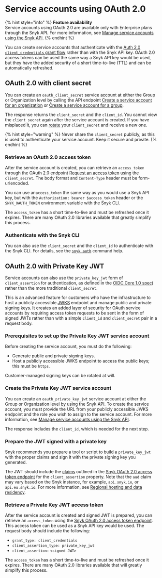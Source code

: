 # Service accounts using OAuth 2.0

{% hint style="info" %}
**Feature availability**\
Service accounts using OAuth 2.0 are available only with Enterprise plans through the Snyk  API. For more information, see [Manage service accounts using the Snyk API](manage-service-accounts-using-the-snyk-api.md).
{% endhint %}

You can create service accounts that authenticate with the [Auth 2.0 `client_credentials` grant flow](https://datatracker.ietf.org/doc/html/rfc6749#section-4.4) rather than with the Snyk API key. OAuth 2.0 access tokens can be used the same way a Snyk API key would be used, but they have the added security of a short time-to-live (TTL) and can be automatically refreshed.

## OAuth 2.0 with client secret

You can create an `oauth_client_secret` service account at either the Group or Organization level by calling the API endpoint [Create a service account for an organization](../../snyk-api/reference/serviceaccounts.md#orgs-org\_id-service\_accounts) or [Create a service account for a group](../../snyk-api/reference/serviceaccounts.md#groups-group\_id-service\_accounts).

The response returns the `client_secret` and the `client_id`.  You cannot view the `client_secret` again after the service account is created. If you have misplaced it, you can [rotate](manage-service-accounts-using-the-snyk-api.md#manage-a-service-account-client-secret-for-your-group) your `client_secret` and receive a new one.

{% hint style="warning" %}
Never share the `client_secret` publicly, as this is used to authenticate your service account. Keep it secure and private.
{% endhint %}

### Retrieve an OAuth 2.0 access token

After the service account is created, you can retrieve an `access_token` through the OAuth 2.0 endpoint [Request an access token](../../snyk-api/oauth2-api.md#token) using the `client_secret`. The body format and `Content-Type` header must be form-urlencoded.

You can use an`access_token` the same way as you would use a Snyk API key, but with the `Authorization: bearer $access_token` header or the `SNYK_OAUTH_TOKEN` environment variable with the Snyk CLI.

The `access_token` has a short time-to-live and must be refreshed once it expires. There are many OAuth 2.0 libraries available that greatly simplify this process.

### Authenticate with the Snyk CLI

You can also use the `client_secret` and the `client_id` to authenticate with the Snyk CLI. For details, see the [`snyk auth`](../../snyk-cli/commands/auth.md) command help.

## OAuth 2.0 with Private Key JWT &#x20;

Service accounts can also use the `private_key_jwt` form of `client_assertion` for authentication, as defined in the [OIDC Core 1.0 spec](https://openid.net/specs/openid-connect-core-1\_0.html#ClientAuthentication)) rather than the more traditional `client_secret`.

This is an advanced feature for customers who have the infrastructure to host a publicly accessible [JWKS](https://datatracker.ietf.org/doc/html/rfc7517) endpoint and manage public and private signing keys. It creates an added layer of security for OAuth service accounts by requiring access token requests to be sent in the form of signed JWTs rather than with a simple `client_id` and `client_secret` pair in a request body.

### Prerequisites to set up the Private Key JWT service account

Before creating the service account, you must do the following:

* Generate public and private signing keys.
* Host a publicly accessible JWKS endpoint to access the public keys; this must be `https`.

Customer-managed signing keys can be rotated at will.

### Create the Private Key JWT service account

You can create an `oauth_private_key_jwt` service account at either the Group or Organization level by using the Snyk API. To create the service account, you must provide the URL from your publicly accessible JWKS endpoint and the role you wish to assign to the service account. For more information, see [Manage service accounts using the Snyk API](manage-service-accounts-using-the-snyk-api.md).

The response includes the `client_id`, which is needed for the next step.

### Prepare the JWT signed with a private key

Snyk recommends you prepare a tool or script to build a `private_key_jwt` with the proper claims and sign it with the private signing key you generated.

The JWT should include the [claims](https://datatracker.ietf.org/doc/html/rfc7519#section-4) outlined in the [Snyk OAuth 2.0 access token endpoint](../../snyk-api/oauth2-api.md#token) for the `client_assertion` property. Note that the `aud` claim may vary based on the Snyk instance, for example, `api.snyk.io`, or `api.eu.snyk.io`. For more information, see [Regional hosting and data residency](../../working-with-snyk/regional-hosting-and-data-residency.md).

### Retrieve a Private Key JWT access token

After the service account is created and signed JWT is prepared, you can retrieve an `access_token` using the [Snyk OAuth 2.0 access token endpoint](../../snyk-api/oauth2-api.md#token). This access token can be used as a Snyk API key would be used. The request body should include the following:

* `grant_type: client_credentials`
* `client_assertion_type: private_key_jwt`
* `client_assertion:` `<signed JWT>`

The `access_token` has a short time-to-live and must be refreshed once it expires. There are many OAuth 2.0 libraries available that will greatly simplify this process.
